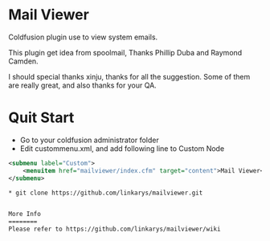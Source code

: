Mail Viewer
==========

Coldfusion plugin use to view system emails.

This plugin get idea from spoolmail, Thanks Phillip Duba and Raymond Camden.

I should special thanks xinju, thanks for all the suggestion. Some of them are really great, and also thanks for your QA.

Quit Start
==========
* Go to your coldfusion administrator folder
* Edit custommenu.xml, and add following line to Custom Node
```xml
<submenu label="Custom">
	<menuitem href="mailviewer/index.cfm" target="content">Mail Viewer</menuitem>
</submenu>

* git clone https://github.com/linkarys/mailviewer.git


More Info
========
Please refer to https://github.com/linkarys/mailviewer/wiki
